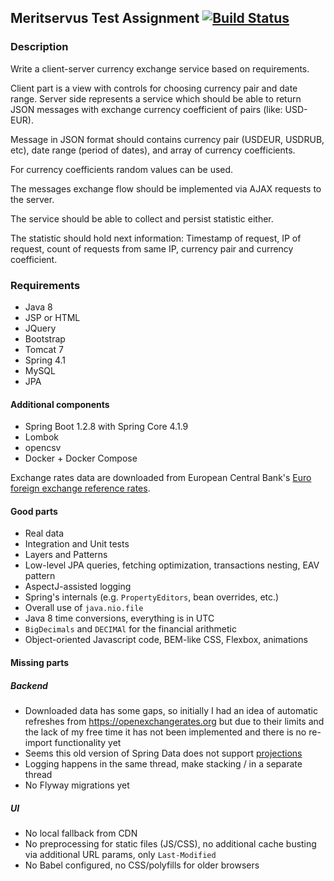 ## Meritservus Test Assignment [![Build Status](https://travis-ci.org/o-nix/currency-pairs.svg?branch=master)](https://travis-ci.org/o-nix/currency-pairs)

### Description

Write a client-server currency exchange service based on requirements.

Client part is a view with controls for choosing currency pair and date range.
Server side represents a service which should be able to return JSON messages with exchange currency
 coefficient of pairs (like: USD-EUR).

Message in JSON format should contains currency pair (USDEUR, USDRUB, etc), date range (period of dates),
and array of currency coefficients.

For currency coefficients random values can be used.

The messages exchange flow should be implemented via AJAX requests to the server.

The service should be able to collect and persist statistic either.

The statistic should hold next information: Timestamp of request, IP of request,
 count of requests from same IP, currency pair and currency coefficient.

### Requirements

* Java 8
* JSP or HTML
* JQuery
* Bootstrap
* Tomcat 7
* Spring 4.1
* MySQL
* JPA

#### Additional components

* Spring Boot 1.2.8 with Spring Core 4.1.9
* Lombok
* opencsv
* Docker + Docker Compose

Exchange rates data are downloaded from European Central Bank's
 [Euro foreign exchange reference rates][1].  

#### Good parts

* Real data
* Integration and Unit tests
* Layers and Patterns
* Low-level JPA queries, fetching optimization, transactions nesting, EAV pattern
* AspectJ-assisted logging
* Spring's internals (e.g. `PropertyEditors`, bean overrides, etc.)
* Overall use of `java.nio.file`
* Java 8 time conversions, everything is in UTC
* `BigDecimals` and `DECIMAl` for the financial arithmetic
* Object-oriented Javascript code, BEM-like CSS, Flexbox, animations

#### Missing parts

##### Backend
  * Downloaded data has some gaps, so initially I had an idea of
     automatic refreshes from https://openexchangerates.org but due to their limits and the lack of my free time
     it has not been implemented and there is no re-import functionality yet
  * Seems this old version of Spring Data does not support [projections][1]
  * Logging happens in the same thread, make stacking / in a separate thread
  * No Flyway migrations yet

##### UI
  * No local fallback from CDN
  * No preprocessing for static files (JS/CSS), no additional cache busting via additional URL params,
    only `Last-Modified`
  * No Babel configured, no CSS/polyfills for older browsers
  
[1]: http://docs.spring.io/spring-data/jpa/docs/current/reference/html/#projections
[2]: http://www.ecb.europa.eu/stats/policy_and_exchange_rates/euro_reference_exchange_rates/html/index.en.html